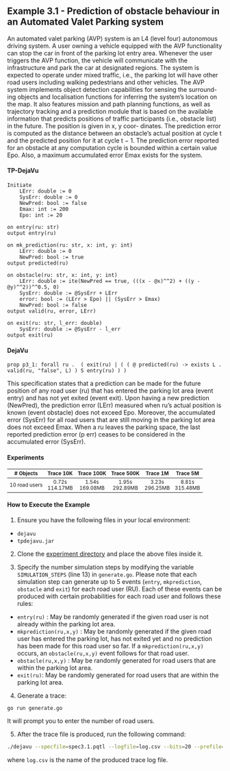 
## Example 3.1 - Prediction of obstacle behaviour in an Automated Valet Parking system

An automated valet parking (AVP) system is an L4 (level four) autonomous driving
system. A user owning a vehicle equipped with the AVP functionality can stop the car
in front of the parking lot entry area. Whenever the user triggers the AVP function, the
vehicle will communicate with the infrastructure and park the car at designated regions.
The system is expected to operate under mixed traffic, i.e., the parking lot will have
other road users including walking pedestrians and other vehicles.
The AVP system implements object detection capabilities for sensing the surround-
ing objects and localisation functions for inferring the system’s location on the map. It
also features mission and path planning functions, as well as trajectory tracking and a
prediction module that is based on the available information that predicts positions of
traffic participants (i.e., obstacle list) in the future. The position is given in x, y coor-
dinates. The prediction error is computed as the distance between an obstacle’s actual
position at cycle t and the predicted position for it at cycle t − 1. The prediction error
reported for an obstacle at any computation cycle is bounded within a certain value Epo.
Also, a maximum accumulated error Emax exists for the system.


#### TP-DejaVu
```
Initiate
    LErr: double := 0
    SysErr: double := 0
    NewPred: bool := false
    Emax: int := 200
    Epo: int := 20

on entry(ru: str)
output entry(ru)

on mk_prediction(ru: str, x: int, y: int)
    LErr: double := 0
    NewPred: bool := true
output predicted(ru)

on obstacle(ru: str, x: int, y: int)
    LErr: double := ite(NewPred == true, (((x - @x)^^2) + ((y - @y)^^2))^^0.5, 0)
    SysErr: double := @SysErr + LErr
    error: bool := (LErr > Epo) || (SysErr > Emax)
    NewPred: bool := false
output valid(ru, error, LErr)

on exit(ru: str, l_err: double)
    SysErr: double := @SysErr - l_err
output exit(ru)
```

#### DejaVu

```
prop p3_1: forall ru .  ( exit(ru) | ( ( @ predicted(ru) -> exists L . valid(ru, "false", L) ) S entry(ru) ) )
```

This specification states that a prediction can be made for the future position of any road
user (ru) that has entered the parking lot area (event entry) and has not yet exited (event
exit). Upon having a new prediction (NewPred), the prediction error (LErr) measured
when ru’s actual position is known (event obstacle) does not exceed Epo. Moreover, the
accumulated error (SysErr) for all road users that are still moving in the parking lot area
does not exceed Emax. When a ru leaves the parking space, the last reported prediction
error (p err) ceases to be considered in the accumulated error (SysErr).


#### Experiments

<table style="font-size: smaller; width: 100%; text-align: center;">
    <thead>
        <tr>
            <th># Objects</th>
            <th>Trace 10K</th>
            <th>Trace 100K</th>
            <th>Trace 500K</th>
            <th>Trace 1M</th>
            <th>Trace 5M</th>
        </tr>
    </thead>
    <tbody>
        <tr>
            <td>10 road users</td>
            <td>0.72s<br>114.17MB</td>
            <td>1.54s<br>169.08MB</td>
            <td>1.95s<br>292.89MB</td>
            <td>3.23s<br>296.25MB</td>
            <td>8.81s<br>315.48MB</td>
        </tr>
</table>

#### How to Execute the Example

1. Ensure you have the following files in your local environment:
- `dejavu`
- `tpdejavu.jar`

2. Clone the [experiment directory](https://github.com/moraneus/TP-DejaVu/blob/master/out/examples/tp/spec3.1) and place the above files inside it.

3. Specify the number simulation steps by modifying the variable `SIMULATION_STEPS` (line 13) in `generate.go`. Please note that each simulation step can generate up to 5 events (`entry`, `mkprediction`, `obstacle` and `exit`) for each road user (RU).  Each of these events can be produced with certain probabilities for each road user and follows these rules:

* `entry(ru)` : May be randomly generated if the given road user is not already within the parking lot area.
* `mkprediction(ru,x,y)` : May be randomly generated if the given road user has entered the parking lot, has not exited yet and no prediction has been made for this road user so far. If a `mkprediction(ru,x,y)` occurs, an `obstacle(ru,x,y)` event follows for that road user.
* `obstacle(ru,x,y)` : May be randomly generated for road users that are within the parking lot area.
* `exit(ru)`: May be randomly generated for road users that are within the parking lot area.


4. Generate a trace:

```
go run generate.go
```

It will prompt you to enter the number of road users.

5. After the trace file is produced, run the following command:

```bash
./dejavu --specfile=spec3.1.pqtl --logfile=log.csv --bits=20 --prefile=spec3.1.pqtl
```

where `log.csv` is the name of the produced trace log file. 
